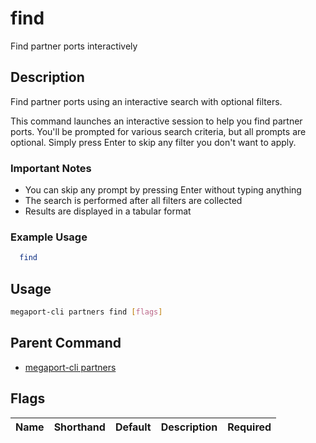 # find

Find partner ports interactively

## Description

Find partner ports using an interactive search with optional filters.

This command launches an interactive session to help you find partner ports. You'll be prompted for various search criteria, but all prompts are optional. Simply press Enter to skip any filter you don't want to apply.

### Important Notes
  - You can skip any prompt by pressing Enter without typing anything
  - The search is performed after all filters are collected
  - Results are displayed in a tabular format

### Example Usage

```sh
  find
```

## Usage

```sh
megaport-cli partners find [flags]
```


## Parent Command

* [megaport-cli partners](megaport-cli_partners.md)


## Flags

| Name | Shorthand | Default | Description | Required |
|------|-----------|---------|-------------|----------|


